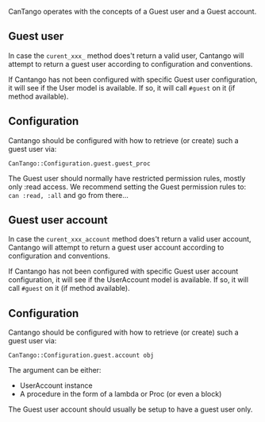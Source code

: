 CanTango operates with the concepts of a Guest user and a Guest account.

## Guest user

In case the `curent_xxx_` method does't return a valid user, Cantango will attempt to return
a guest user according to configuration and conventions.

If Cantango has not been configured with specific Guest user configuration, it will see if the User model
is available. If so, it will call `#guest` on it (if method available).


## Configuration

Cantango should be configured with how to retrieve (or create) such a guest user via:

`CanTango::Configuration.guest.guest_proc`

The Guest user should normally have restricted permission rules, mostly only :read access.
We recommend setting the Guest permission rules to: `can :read, :all`
and go from there...

## Guest user account

In case the `curent_xxx_account` method does't return a valid user account, Cantango will attempt to return
a guest user account according to configuration and conventions.

If Cantango has not been configured with specific Guest user account configuration, it will see if the UserAccount model 
is available. If so, it will call `#guest` on it (if method available).

## Configuration

Cantango should be configured with how to retrieve (or create) such a guest user via:

`CanTango::Configuration.guest.account obj`

The argument can be either:
* UserAccount instance
* A procedure in the form of a lambda or Proc (or even a block)

The Guest user account should usually be setup to have a guest user only.


